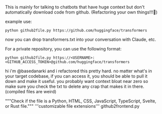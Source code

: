 This is mainly for talking to chatbots that have huge context but don't automatically download code from github. (Refactoring your own things!!!🔑)

example use:

```
python github2file.py https://github.com/huggingface/transformers
```

now you can drop transformers.txt into your conversation with Claude, etc.

For a private repository, you can use the following format:
```
python github2file.py https://<USERNAME>:<GITHUB_ACCESS_TOKEN>@github.com/huggingface/transformers
```

hi i'm @basedanarki and i refactored this pretty hard. no matter what's in your target codebase, if you can access it, you should be able to pull it down and make it useful. you probably want context bloat near zero so make sure you check the txt to delete any crap that makes it in there. (compiled files are weird)

"""Check if the file is a Python, HTML, CSS, JavaScript, TypeScript, Svelte, or Rust file."""
'''customizable file extensions'''
github2frontend.py 
